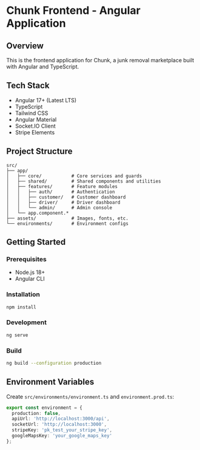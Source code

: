 # Chunk Frontend - Angular Application

## Overview
This is the frontend application for Chunk, a junk removal marketplace built with Angular and TypeScript.

## Tech Stack
- Angular 17+ (Latest LTS)
- TypeScript
- Tailwind CSS
- Angular Material
- Socket.IO Client
- Stripe Elements

## Project Structure
```
src/
├── app/
│   ├── core/           # Core services and guards
│   ├── shared/         # Shared components and utilities
│   ├── features/       # Feature modules
│   │   ├── auth/       # Authentication
│   │   ├── customer/   # Customer dashboard
│   │   ├── driver/     # Driver dashboard
│   │   └── admin/      # Admin console
│   └── app.component.*
├── assets/             # Images, fonts, etc.
└── environments/       # Environment configs
```

## Getting Started

### Prerequisites
- Node.js 18+
- Angular CLI

### Installation
```bash
npm install
```

### Development
```bash
ng serve
```

### Build
```bash
ng build --configuration production
```

## Environment Variables
Create `src/environments/environment.ts` and `environment.prod.ts`:

```typescript
export const environment = {
  production: false,
  apiUrl: 'http://localhost:3000/api',
  socketUrl: 'http://localhost:3000',
  stripeKey: 'pk_test_your_stripe_key',
  googleMapsKey: 'your_google_maps_key'
};
```